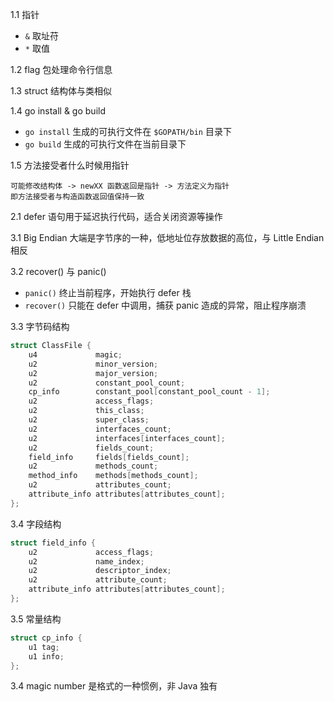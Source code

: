 1.1 指针

* `&` 取址苻
* `*` 取值

1.2 flag 包处理命令行信息

1.3 struct 结构体与类相似

1.4 go install & go build

* `go install` 生成的可执行文件在 `$GOPATH/bin` 目录下  
* `go build` 生成的可执行文件在当前目录下

1.5 方法接受者什么时候用指针

    可能修改结构体 -> newXX 函数返回是指针 -> 方法定义为指针
    即方法接受者与构造函数返回值保持一致

2.1 defer 语句用于延迟执行代码，适合关闭资源等操作

3.1 Big Endian 大端是字节序的一种，低地址位存放数据的高位，与 Little Endian 相反

3.2 recover() 与 panic()

* `panic()` 终止当前程序，开始执行 defer 栈
* `recover()` 只能在 defer 中调用，捕获 panic 造成的异常，阻止程序崩溃

3.3 字节码结构

``` c
struct ClassFile {
    u4             magic;
    u2             minor_version;
    u2             major_version;
    u2             constant_pool_count;
    cp_info        constant_pool[constant_pool_count - 1];
    u2             access_flags;
    u2             this_class;
    u2             super_class;
    u2             interfaces_count;
    u2             interfaces[interfaces_count];
    u2             fields_count;
    field_info     fields[fields_count];
    u2             methods_count;
    method_info    methods[methods_count];
    u2             attributes_count;
    attribute_info attributes[attributes_count];
};
```

3.4 字段结构

``` c
struct field_info {
    u2             access_flags;
    u2             name_index;
    u2             descriptor_index;
    u2             attribute_count;
    attribute_info attributes[attributes_count];
};
```

3.5 常量结构

``` c
struct cp_info {
    u1 tag;
    u1 info;
};
```

3.4 magic number 是格式的一种惯例，非 Java 独有